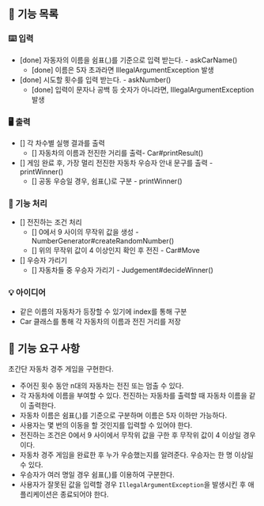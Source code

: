 ## 📜 기능 목록

### ⌨️ 입력

- [done] 자동자의 이름을 쉼표(,)를 기준으로 입력 받는다. - askCarName()
  - [done] 이름은 5자 초과라면 IllegalArgumentException 발생 
- [done] 시도할 횟수를 입력 받는다. - askNumber()
  - [done] 입력이 문자나 공백 등 숫자가 아니라면, IllegalArgumentException 발생 

### 🖥️ 출력

- [] 각 차수별 실행 결과를 출력 
  - [] 자동차의 이름과 전진한 거리를 출력- Car#printResult()
- [] 게임 완료 후, 가장 멀리 전진한 자동차 우승자 안내 문구를 출력 - printWinner()
  - [] 공동 우승일 경우, 쉼표(,)로 구분 - printWinner()

### 📱 기능 처리

- [] 전진하는 조건 처리
  - [] 0에서 9 사이의 무작위 값을 생성 - NumberGenerator#createRandomNumber()
  - [] 위의 무작위 값이 4 이상인지 확인 후 전진 - Car#Move
- [] 우승자 가리기
  - [] 자동차들 중 우승자 가리기 - Judgement#decideWinner()

### 💡 아이디어

- 같은 이름의 자동차가 등장할 수 있기에 index를 통해 구분
- Car 클래스를 통해 각 자동차의 이름과 전진 거리를 저장

## 🚀 기능 요구 사항

초간단 자동차 경주 게임을 구현한다.

- 주어진 횟수 동안 n대의 자동차는 전진 또는 멈출 수 있다.
- 각 자동차에 이름을 부여할 수 있다. 전진하는 자동차를 출력할 때 자동차 이름을 같이 출력한다.
- 자동차 이름은 쉼표(,)를 기준으로 구분하며 이름은 5자 이하만 가능하다.
- 사용자는 몇 번의 이동을 할 것인지를 입력할 수 있어야 한다.
- 전진하는 조건은 0에서 9 사이에서 무작위 값을 구한 후 무작위 값이 4 이상일 경우이다.
- 자동차 경주 게임을 완료한 후 누가 우승했는지를 알려준다. 우승자는 한 명 이상일 수 있다.
- 우승자가 여러 명일 경우 쉼표(,)를 이용하여 구분한다.
- 사용자가 잘못된 값을 입력할 경우 `IllegalArgumentException`을 발생시킨 후 애플리케이션은 종료되어야 한다.